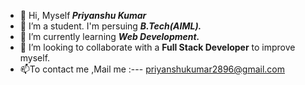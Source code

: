 - 👋 Hi, Myself<b><i> Priyanshu Kumar</b></i>
- 👀 I’m  a student. I'm persuing  <b><i>B.Tech(AIML).</b></i>
- 🌱 I’m currently learning <b><i>Web Development. </b></i>
- 💞️ I’m looking to collaborate with a <b> Full Stack Developer</b> to improve myself.
- 📫To contact me ,Mail me :---   priyanshukumar2896@gmail.com


<!---
priyanshuu-09/priyanshuu-09 is a ✨ special ✨ repository because its `README.md` (this file) appears on your GitHub profile.
You can click the Preview link to take a look at your changes.
--->
